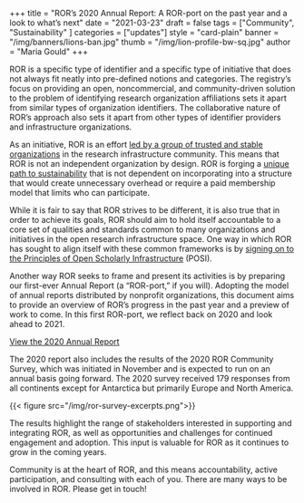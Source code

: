 +++
title = "ROR’s 2020 Annual Report: A ROR-port on the past year and a look to what’s next"
date = "2021-03-23"
draft = false
tags = ["Community", "Sustainability" ]
categories = ["updates"]
style = "card-plain"
banner = "/img/banners/lions-ban.jpg"
thumb = "/img/lion-profile-bw-sq.jpg"
author = "Maria Gould"
+++

ROR is a specific type of identifier and a specific type of initiative that does not always fit neatly into pre-defined notions and categories. The registry’s focus on providing an open, noncommercial, and community-driven solution to the problem of identifying research organization affiliations sets it apart from similar types of organization identifiers. The collaborative nature of ROR’s approach also sets it apart from other types of identifier providers and infrastructure organizations.

As an initiative, ROR is an effort [led by a group of trusted and stable organizations](/governance/) in the research infrastructure community. This means that ROR is not an independent organization by design. ROR is forging a [unique path to sustainability](/blog/2020-08-20-ror-progress-update/) that is not dependent on incorporating into a structure that would create unnecessary overhead or require a paid membership model that limits who can participate.

While it is fair to say that ROR strives to be different, it is also true that in order to achieve its goals, ROR should aim to hold itself accountable to a core set of qualities and standards common to many organizations and initiatives in the open research infrastructure space. One way in which ROR has sought to align itself with these common frameworks is by [signing on to the Principles of Open Scholarly Infrastructure](/blog/2020-12-16-aligning-ror-with-posi/) (POSI).

Another way ROR seeks to frame and present its activities is by preparing our first-ever Annual Report (a “ROR-port,” if you will). Adopting the model of annual reports distributed by nonprofit organizations, this document aims to provide an overview of ROR’s progress in the past year and a preview of work to come. In this first ROR-port, we reflect back on 2020 and look ahead to 2021.

[View the 2020 Annual Report](https://doi.org/10.5281/zenodo.4620044)

The 2020 report also includes the results of the 2020 ROR Community Survey, which was initiated in November and is expected to run on an annual basis going forward. The 2020 survey received 179 responses from all continents except for Antarctica but primarily Europe and North America.

{{< figure src="/img/ror-survey-excerpts.png">}}

The results highlight the range of stakeholders interested in supporting and integrating ROR, as well as opportunities and challenges for continued engagement and adoption. This input is valuable for ROR as it continues to grow in the coming years.

Community is at the heart of ROR, and this means accountability, active participation, and consulting with each of you. There are many ways to be involved in ROR. Please get in touch!

